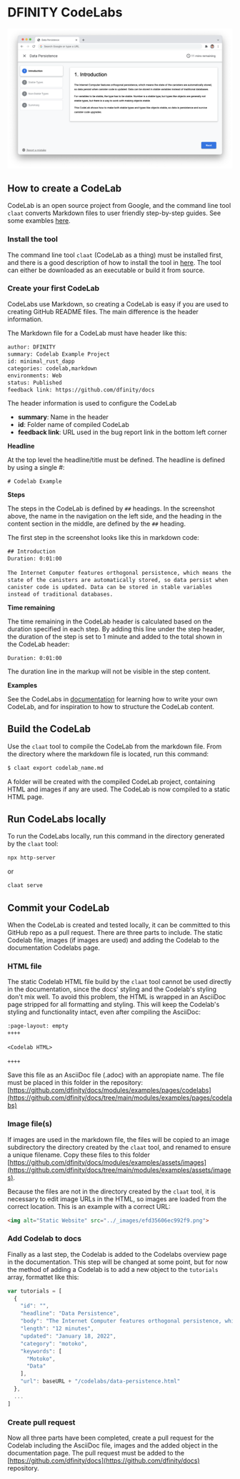 # DFINITY CodeLabs

![CodeLabs](codelab.png)

## How to create a CodeLab
CodeLab is an open source project from Google, and the command line tool `claat` converts Markdown files to user friendly step-by-step guides. See some exambles [here](https://codelabs.developers.google.com).

### Install the tool
The command line tool `claat` (CodeLab as a thing) must be installed first, and there is a good description of how to install the tool in [here](https://github.com/googlecodelabs/tools/tree/main/claat). The tool can either be downloaded as an executable or build it from source.

### Create your first CodeLab
CodeLabs use Markdown, so creating a CodeLab is easy if you are used to creating GitHub README files. The main difference is the header information. 

The Markdown file for a CodeLab must have header like this:
``` 
author: DFINITY
summary: Codelab Example Project
id: minimal_rust_dapp
categories: codelab,markdown
environments: Web
status: Published
feedback link: https://github.com/dfinity/docs
```

The header information is used to configure the CodeLab
- **summary**: Name in the header
- **id**: Folder name of compiled CodeLab
- **feedback link**: URL used in the bug report link in the bottom left corner

**Headline**

At the top level the headline/title must be defined. The headline is defined by using a single #:

```
# Codelab Example
```

**Steps**

The steps in the CodeLab is defined by `##` headings. In the screenshot above, the name in the navigation on the left side, and the heading in the content section in the middle, are defined by the `##` heading. 

The first step in the screenshot looks like this in markdown code:

```
## Introduction
Duration: 0:01:00

The Internet Computer features orthogonal persistence, which means the state of the canisters are automatically stored, so data persist when canister code is updated. Data can be stored in stable variables instead of traditional databases. 
```

**Time remaining**

The time remaining in the CodeLab header is calculated based on the duration specified in each step. By adding this line under the step header, the duration of the step is set to 1 minute and added to the total shown in the CodeLab header:

```
Duration: 0:01:00
```

The duration line in the markup will not be visible in the step content.

**Examples**

See the CodeLabs in [documentation](https://smartcontracts.org/docs/examples/codelabs.html) for learning how to write your own CodeLab, and for inspiration to how to structure the CodeLab content.

## Build the CodeLab
Use the `claat` tool to compile the CodeLab from the markdown file. From the directory where the markdown file is located, run this command:

```sh
$ claat export codelab_name.md
```

A folder will be created with the compiled CodeLab project, containing HTML and images if any are used. The CodeLab is now compiled to a static HTML page.

## Run CodeLabs locally
To run the CodeLabs locally, run this command in the directory generated by the `claat` tool:

```sh
npx http-server
```
or 
```sh
claat serve
```

## Commit your CodeLab
When the CodeLab is created and tested locally, it can be committed to this GitHub repo as a pull request. There are three parts to include. The static Codelab file, images (if images are used) and adding the Codelab to the documentation Codelabs page.
 
### HTML file
The static Codelab HTML file build by the `claat` tool cannot be used directly in the documentation, since the docs' styling and the Codelab's styling don't mix well. To avoid this problem, the HTML is wrapped in an AsciiDoc page stripped for all formatting and styling. This will keep the Codelab's styling and functionality intact, even after compiling the AsciiDoc:

```
:page-layout: empty
++++

<Codelab HTML>

++++
```

Save this file as an AsciiDoc file (.adoc) with an appropiate name. The file must be placed in this folder in the repository: [https://github.com/dfinity/docs/modules/examples/pages/codelabs](https://github.com/dfinity/docs/tree/main/modules/examples/pages/codelabs)
 
### Image file(s)
If images are used in the markdown file, the files will be copied to an image subdirectory the directory created by the `claat` tool, and renamed to ensure a unique filename. Copy these files to this folder [https://github.com/dfinity/docs/modules/examples/assets/images](https://github.com/dfinity/docs/tree/main/modules/examples/assets/images).

Because the files are not in the directory created by the `claat` tool, it is necessary to edit image URLs in the HTML, so images are loaded from the correct location. This is an example with a correct URL:

```html
<img alt="Static Website" src="../_images/efd35606ec992f9.png">
``` 
 
### Add Codelab to docs
Finally as a last step, the Codelab is added to the Codelabs overview page in the documentation. This step will be changed at some point, but for now the method of adding a Codelab is to add a new object to the `tutorials` array, formattet like this:

```javascript
var tutorials = [
  {
    "id": "",
    "headline": "Data Persistence",
    "body": "The Internet Computer features orthogonal persistence, which means the state of the canisters are automatically stored, so data persist when canister code is updated.",
    "length": "12 minutes",
    "updated": "January 18, 2022",
    "category": "motoko",
    "keywords": [
      "Motoko",
      "Data"
    ],
    "url": baseURL + "/codelabs/data-persistence.html"
  },
  ...
]
```

### Create pull request
Now all three parts have been completed, create a pull request for the Codelab including the AsciiDoc file, images and the added object in the documentation page. The pull request must be added to the [https://github.com/dfinity/docs](https://github.com/dfinity/docs) repository.

